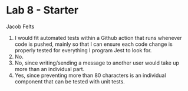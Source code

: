 # Lab 8 - Starter
Jacob Felts

1. I would fit automated tests within a Github action that runs whenever code is pushed, mainly so that I can ensure each code change is properly tested for everything I program Jest to look for.
2. No.
3. No, since writing/sending a message to another user would take up more than an individual part.
4. Yes, since preventing more than 80 characters is an individual component that can be tested with unit tests.